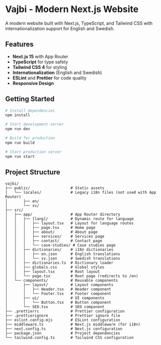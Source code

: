 # Vajbi - Modern Next.js Website

A modern website built with Next.js, TypeScript, and Tailwind CSS with internationalization support for English and Swedish.

## Features

- **Next.js 15** with App Router
- **TypeScript** for type safety
- **Tailwind CSS 4** for styling
- **Internationalization** (English and Swedish)
- **ESLint** and **Prettier** for code quality
- **Responsive Design**

## Getting Started

```bash
# Install dependencies
npm install

# Start development server
npm run dev

# Build for production
npm run build

# Start production server
npm run start
```

## Project Structure

```
vajbi/
├── public/                  # Static assets
│   └── locales/             # Legacy i18n files (not used with App Router)
│       ├── en/
│       └── sv/
├── src/
│   ├── app/                 # App Router directory
│   │   ├── [lang]/          # Dynamic route for language
│   │   │   ├── layout.tsx   # Layout for language routes
│   │   │   ├── page.tsx     # Home page
│   │   │   ├── about/       # About page
│   │   │   ├── services/    # Services page
│   │   │   ├── contact/     # Contact page
│   │   │   └── case-studies/ # Case studies page
│   │   ├── dictionaries/    # i18n dictionaries
│   │   │   ├── en.json      # English translations
│   │   │   └── sv.json      # Swedish translations
│   │   ├── dictionaries.ts  # Dictionary loader
│   │   ├── globals.css      # Global styles
│   │   ├── layout.tsx       # Root layout
│   │   └── page.tsx         # Root page (redirects to /en)
│   └── components/          # Reusable components
│       ├── layout/          # Layout components
│       │   ├── Header.tsx   # Header component
│       │   └── Footer.tsx   # Footer component
│       ├── ui/              # UI components
│       │   └── Button.tsx   # Button component
│       └── SEO.tsx          # SEO component
├── .prettierrc              # Prettier configuration
├── .prettierignore          # Prettier ignore file
├── eslint.config.mjs        # ESLint configuration
├── middleware.ts            # Next.js middleware (for i18n)
├── next.config.ts           # Next.js configuration
├── package.json             # Project dependencies
└── tailwind.config.ts       # Tailwind CSS configuration
```